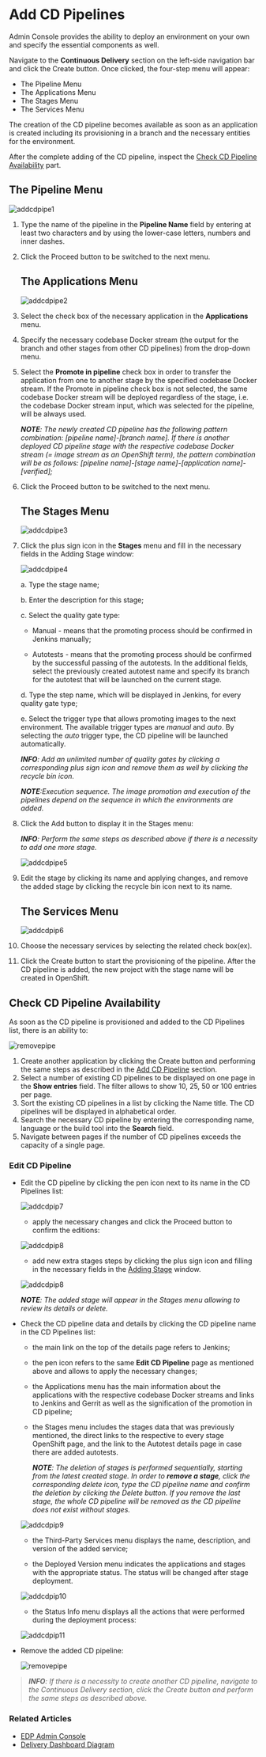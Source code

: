 # <a name="Add_CD_Pipeline"></a> Add CD Pipelines 

Admin Console provides the ability to deploy an environment on your own and specify the essential components as well. 

Navigate to the **Continuous Delivery** section on the left-side navigation bar and click the Create button.
Once clicked, the four-step menu will appear: 

* The Pipeline Menu
* The Applications Menu
* The Stages Menu
* The Services Menu

The creation of the CD pipeline becomes available as soon as an application is created including its provisioning in a branch and the necessary entities for the environment.

After the complete adding of the CD pipeline, inspect the [Check CD Pipeline Availability](#Check_CD_Pipeline_Availability) part.

## The Pipeline Menu 

![addcdpipe1](../readme-resource/addcdpipe1.png "addcdpipe1")

1. Type the name of the pipeline in the **Pipeline Name** field by entering at least two characters and by using the lower-case letters, numbers and inner dashes.
2. Click the Proceed button to be switched to the next menu.

    ## The Applications Menu
    
    ![addcdpipe2](../readme-resource/addcdpipe2.png "addcdpipe2")

3. Select the check box of the necessary application in the **Applications** menu.
4. Specify the necessary codebase Docker stream (the output for the branch and other stages from other CD pipelines) from the drop-down menu.
5. Select the **Promote in pipeline** check box in order to transfer the application from one to another stage by the specified codebase Docker stream. If the Promote in pipeline check box is not selected, the same codebase Docker stream will be deployed regardless of the stage, i.e. the codebase Docker stream input, which was selected for the pipeline, will be always used.

    _**NOTE**: The newly created CD pipeline has the following pattern combination: [pipeline name]-[branch name]. If there is another deployed CD pipeline stage with the respective codebase Docker stream (= image stream as an OpenShift term), the pattern combination will be as follows: [pipeline name]-[stage name]-[application name]-[verified];_
    
6. Click the Proceed button to be switched to the next menu.

    ## The Stages Menu 

    ![addcdpipe3](../readme-resource/addcdpipe3.png "addcdpipe3")

7. Click the plus sign icon in the **Stages** menu and fill in the necessary fields in the Adding Stage window: <a name="adding_stage_window"></a>

    ![addcdpipe4](../readme-resource/addcdpipe4.png "addcdpipe4")

    a. Type the stage name;
    
    b. Enter the description for this stage;
    
    c. Select the quality gate type:

      - Manual - means that the promoting process should be confirmed in Jenkins manually; 

      - Autotests - means that the promoting process should be confirmed by the successful passing of the autotests. In the additional fields, select the previously created autotest name and specify its branch for the autotest that will be launched on the current stage.

    d. Type the step name, which will be displayed in Jenkins, for every quality gate type;

    e. Select the trigger type that allows promoting images to the next environment. The available trigger types are _manual_ and _auto_. By selecting the _auto_ trigger type, the CD pipeline will be launched automatically. 

    _**INFO**: Add an unlimited number of quality gates by clicking a corresponding plus sign icon and remove them as well by clicking the recycle bin icon._

    _**NOTE**:Execution sequence. The image promotion and execution of the pipelines depend on the sequence in which the environments are added._

8. Click the Add button to display it in the Stages menu:

    _**INFO**: Perform the same steps as described above if there is a necessity to add one more stage._
    
    ![addcdpipe5](../readme-resource/addcdpipe5.png "addcdpipe5")

9. Edit the stage by clicking its name and applying changes, and remove the added stage by clicking the recycle bin icon next to its name.

    ## The Services Menu
    
    ![addcdpip6](../readme-resource/addcdpipe6.png "addcdpipe6")

10. Choose the necessary services by selecting the related check box(ex).

11. Click the Create button to start the provisioning of the pipeline. After the CD pipeline is added, the new project with the stage name will be created in OpenShift.

## <a name="Check_CD_Pipeline_Availability"></a> Check CD Pipeline Availability

As soon as the CD pipeline is provisioned and added to the CD Pipelines list, there is an ability to:
    
   ![removepipe](../readme-resource/addcdpipeline0.png "removepipe")

1. Create another application by clicking the Create button and performing the same steps as described in the [Add CD Pipeline](#Add_CD_Pipeline) section.
2. Select a number of existing CD pipelines to be displayed on one page in the **Show entries** field. The filter allows to show 10, 25, 50 or 100 entries per page. 
3. Sort the existing CD pipelines in a list by clicking the Name title. The CD pipelines will be displayed in alphabetical order. 
4. Search the necessary CD pipeline by entering the corresponding name, language or the build tool into the **Search** field.
5. Navigate between pages if the number of CD pipelines exceeds the capacity of a single page.

### Edit CD Pipeline

-  Edit the CD pipeline by clicking the pen icon next to its name in the CD Pipelines list:

    ![addcdpip7](../readme-resource/addcdpipe7.png "addcdpipe7")

    - apply the necessary changes and click the Proceed button to confirm the editions:
    
    ![addcdpip8](../readme-resource/addcdpipe8.png "addcdpipe8")
    
    - add new extra stages steps by clicking the plus sign icon and filling in the necessary fields in the [Adding Stage](#adding_stage_window) window. 
       
     ![addcdpip8](../readme-resource/addcdpipe12.png "addcdpipe8") 
     
    _**NOTE**: The added stage will appear in the Stages menu allowing to review its details or delete._    
- Check the CD pipeline data and details by clicking the CD pipeline name in the CD Pipelines list:

    - the main link on the top of the details page refers to Jenkins;

    - the pen icon refers to the same **Edit CD Pipeline** page as mentioned above and allows to apply the necessary changes;

    - the Applications menu has the main information about the applications with the respective codebase Docker streams and links to Jenkins and Gerrit as well as the signification of the promotion in CD pipeline; 

    - the Stages menu includes the stages data that was previously mentioned, the direct links to the respective to every stage OpenShift page, and the link to the Autotest details page in case there are added autotests.  
    
      _**NOTE**: The deletion of stages is performed sequentially, starting from the latest created stage. In order to **remove a stage**, click the corresponding delete icon, type the CD pipeline name and confirm the deletion by clicking the Delete button. If you remove the last stage, the whole CD pipeline will be removed as the CD pipeline does not exist without stages._
      
    ![addcdpip9](../readme-resource/addcdpipe9.png "addcdpipe9")

    - the Third-Party Services menu displays the name, description, and version of the added service;

    - the Deployed Version menu indicates the applications and stages with the appropriate status. The status will be changed after stage deployment. 

    ![addcdpip10](../readme-resource/addcdpipe10.png "addcdpipe10")

    - the Status Info menu displays all the actions that were performed during the deployment process:
    
    ![addcdpip11](../readme-resource/addcdpipe11.png "addcdpipe11")
   
-  Remove the added CD pipeline:

    ![removepipe](../readme-resource/removecdpipe.png "removepipe")   
   
>_**INFO**: If there is a necessity to create another CD pipeline, navigate to the Continuous Delivery section, click the Create button and perform the same steps as described above._    

### Related Articles

* [EDP Admin Console](https://github.com/epam/edp-admin-console#edp-admin-console)
* [Delivery Dashboard Diagram](../documentation/d_d_diagram.md)